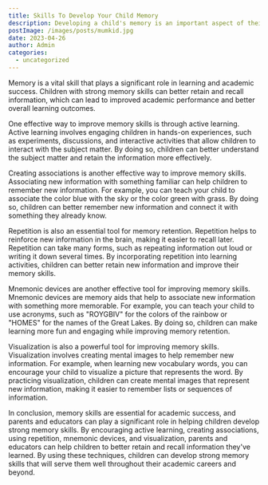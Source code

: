 ```yaml
---
title: Skills To Develop Your Child Memory
description: Developing a child's memory is an important aspect of their development that can benefit them in all areas of their lives, from school to personal relationships and beyond.
postImage: /images/posts/mumkid.jpg
date: 2023-04-26
author: Admin
categories:
  - uncategorized
---
```


Memory is a vital skill that plays a significant role in learning and academic success. Children with strong memory skills can better retain and recall information, which can lead to improved academic performance and better overall learning outcomes.

One effective way to improve memory skills is through active learning. Active learning involves engaging children in hands-on experiences, such as experiments, discussions, and interactive activities that allow children to interact with the subject matter. By doing so, children can better understand the subject matter and retain the information more effectively.

Creating associations is another effective way to improve memory skills. Associating new information with something familiar can help children to remember new information. For example, you can teach your child to associate the color blue with the sky or the color green with grass. By doing so, children can better remember new information and connect it with something they already know.

Repetition is also an essential tool for memory retention. Repetition helps to reinforce new information in the brain, making it easier to recall later. Repetition can take many forms, such as repeating information out loud or writing it down several times. By incorporating repetition into learning activities, children can better retain new information and improve their memory skills.

Mnemonic devices are another effective tool for improving memory skills. Mnemonic devices are memory aids that help to associate new information with something more memorable. For example, you can teach your child to use acronyms, such as "ROYGBIV" for the colors of the rainbow or "HOMES" for the names of the Great Lakes. By doing so, children can make learning more fun and engaging while improving memory retention.

Visualization is also a powerful tool for improving memory skills. Visualization involves creating mental images to help remember new information. For example, when learning new vocabulary words, you can encourage your child to visualize a picture that represents the word. By practicing visualization, children can create mental images that represent new information, making it easier to remember lists or sequences of information.

In conclusion, memory skills are essential for academic success, and parents and educators can play a significant role in helping children develop strong memory skills. By encouraging active learning, creating associations, using repetition, mnemonic devices, and visualization, parents and educators can help children to better retain and recall information they've learned. By using these techniques, children can develop strong memory skills that will serve them well throughout their academic careers and beyond.
